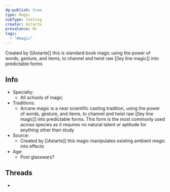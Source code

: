 ```yaml
---
dg-publish: true
type: Magic
subType: Casting
creator: Astarte
prevalance: Hi
tags:
  - "#magic"
---
```

Created by [[Astarte]] this is standard book magic using the power of words, gesture, and items, to channel and twist raw [[ley line magic]] into predictable forms
## Info
- Specialty:
	-  All schools of magic
- Traditions:
	-  Arcane magic is a near scientific casting tradition, using the power of words, gesture, and items, to channel and twist raw [[ley line magic]] into predictable forms. This form is the most commonly used across species as it requires no natural talent or aptitude for anything other than study
- Source:
	-  Created by [[Astarte]] this magic manipulates existing ambient magic into effects
- Age:
	- Post glasswars?

## Threads
- 